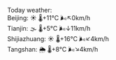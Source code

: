 Today weather:  
Beijing: ☀️   🌡️+11°C 🌬️↖0km/h  
Tianjin: 🌫  🌡️+5°C 🌬️↓11km/h  
Shijiazhuang: ☀️   🌡️+16°C 🌬️↙4km/h  
Tangshan: 🌦   🌡️+8°C 🌬️↘4km/h  
